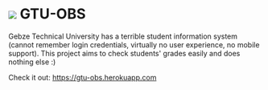 # ![](https://gtu-obs.herokuapp.com/img/gtu.png) GTU-OBS
Gebze Technical University has a terrible student information system (cannot remember login credentials, virtually no user experience, no mobile support). This project aims to check students' grades easily and does nothing else :)

Check it out: https://gtu-obs.herokuapp.com
